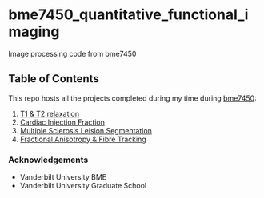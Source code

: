 # bme7450_quantitative_functional_imaging
Image processing code from bme7450

## Table of Contents

This repo hosts all the projects completed during my time during [bme7450](https://www.coursicle.com/vanderbilt/courses/BME/7450/):
1. [T1 & T2 relaxation](https://github.com/KhaiTTNguyen/bme7450_quantitative_functional_imaging/tree/main/project1)
2. [Cardiac Injection Fraction](https://github.com/KhaiTTNguyen/bme7450_quantitative_functional_imaging/tree/main/project2)
3. [Multiple Sclerosis Leision Segmentation](https://github.com/KhaiTTNguyen/bme7450_quantitative_functional_imaging/tree/main/project3)
4. [Fractional Anisotropy & Fibre Tracking](https://github.com/KhaiTTNguyen/bme7450_quantitative_functional_imaging/tree/main/project4)

### Acknowledgements
* Vanderbilt University BME
* Vanderbilt University Graduate School
